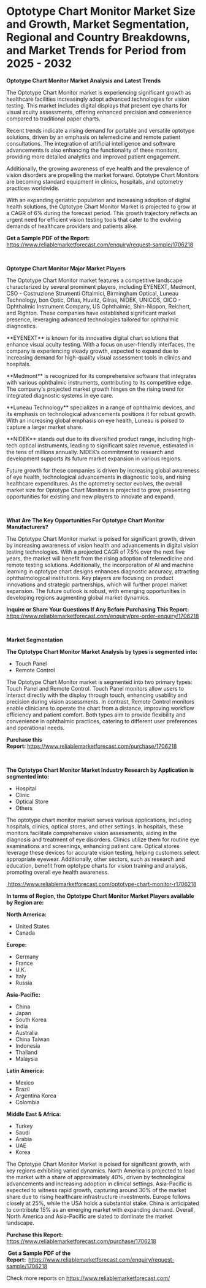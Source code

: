 <p><h1>Optotype Chart Monitor Market Size and Growth, Market Segmentation, Regional and Country Breakdowns, and Market Trends for Period from 2025 -  2032</h1></p><p><strong>Optotype Chart Monitor Market Analysis and Latest Trends</strong></p>
<p><p>The Optotype Chart Monitor market is experiencing significant growth as healthcare facilities increasingly adopt advanced technologies for vision testing. This market includes digital displays that present eye charts for visual acuity assessments, offering enhanced precision and convenience compared to traditional paper charts. </p><p>Recent trends indicate a rising demand for portable and versatile optotype solutions, driven by an emphasis on telemedicine and remote patient consultations. The integration of artificial intelligence and software advancements is also enhancing the functionality of these monitors, providing more detailed analytics and improved patient engagement.</p><p>Additionally, the growing awareness of eye health and the prevalence of vision disorders are propelling the market forward. Optotype Chart Monitors are becoming standard equipment in clinics, hospitals, and optometry practices worldwide. </p><p>With an expanding geriatric population and increasing adoption of digital health solutions, the Optotype Chart Monitor Market is projected to grow at a CAGR of 6% during the forecast period. This growth trajectory reflects an urgent need for efficient vision testing tools that cater to the evolving demands of healthcare providers and patients alike.</p></p>
<p><strong>Get a Sample PDF of the Report:&nbsp;</strong> <a href="https://www.reliablemarketforecast.com/enquiry/request-sample/1706218?utm_campaign=1105&utm_medium=2&utm_source=Github&utm_content=ia&utm_term=10012025&utm_id=optotype-chart-monitor">https://www.reliablemarketforecast.com/enquiry/request-sample/1706218</a></p>
<p>&nbsp;</p>
<p><strong>Optotype Chart Monitor Major Market Players</strong></p>
<p><p>The Optotype Chart Monitor market features a competitive landscape characterized by several prominent players, including EYENEXT, Medmont, CSO - Costruzione Strumenti Oftalmici, Birmingham Optical, Luneau Technology, bon Optic, Oftas, Huvitz, Gilras, NIDEK, UNICOS, OICO - Ophthalmic Instrument Company, US Ophthalmic, Shin-Nippon, Reichert, and Righton. These companies have established significant market presence, leveraging advanced technologies tailored for ophthalmic diagnostics.</p><p>**EYENEXT** is known for its innovative digital chart solutions that enhance visual acuity testing. With a focus on user-friendly interfaces, the company is experiencing steady growth, expected to expand due to increasing demand for high-quality visual assessment tools in clinics and hospitals.</p><p>**Medmont** is recognized for its comprehensive software that integrates with various ophthalmic instruments, contributing to its competitive edge. The company's projected market growth hinges on the rising trend for integrated diagnostic systems in eye care.</p><p>**Luneau Technology** specializes in a range of ophthalmic devices, and its emphasis on technological advancements positions it for robust growth. With an increasing global emphasis on eye health, Luneau is poised to capture a larger market share.</p><p>**NIDEK** stands out due to its diversified product range, including high-tech optical instruments, leading to significant sales revenue, estimated in the tens of millions annually. NIDEK’s commitment to research and development supports its future market expansion in various regions.</p><p>Future growth for these companies is driven by increasing global awareness of eye health, technological advancements in diagnostic tools, and rising healthcare expenditures. As the optometry sector evolves, the overall market size for Optotype Chart Monitors is projected to grow, presenting opportunities for existing and new players to innovate and expand.</p></p>
<p>&nbsp;</p>
<p><strong>What Are The Key Opportunities For Optotype Chart Monitor Manufacturers?</strong></p>
<p><p>The Optotype Chart Monitor market is poised for significant growth, driven by increasing awareness of vision health and advancements in digital vision testing technologies. With a projected CAGR of 7.5% over the next five years, the market will benefit from the rising adoption of telemedicine and remote testing solutions. Additionally, the incorporation of AI and machine learning in optotype chart designs enhances diagnostic accuracy, attracting ophthalmological institutions. Key players are focusing on product innovations and strategic partnerships, which will further propel market expansion. The future outlook is robust, with emerging opportunities in developing regions augmenting global market dynamics.</p></p>
<p><strong>Inquire or Share Your Questions If Any Before Purchasing This Report:</strong> <a href="https://www.reliablemarketforecast.com/enquiry/pre-order-enquiry/1706218?utm_campaign=1105&utm_medium=2&utm_source=Github&utm_content=ia&utm_term=10012025&utm_id=optotype-chart-monitor">https://www.reliablemarketforecast.com/enquiry/pre-order-enquiry/1706218</a></p>
<p>&nbsp;</p>
<p><strong>Market Segmentation</strong></p>
<p><strong>The Optotype Chart Monitor Market Analysis by types is segmented into:</strong></p>
<p><ul><li>Touch Panel</li><li>Remote Control</li></ul></p>
<p><p>The Optotype Chart Monitor market is segmented into two primary types: Touch Panel and Remote Control. Touch Panel monitors allow users to interact directly with the display through touch, enhancing usability and precision during vision assessments. In contrast, Remote Control monitors enable clinicians to operate the chart from a distance, improving workflow efficiency and patient comfort. Both types aim to provide flexibility and convenience in ophthalmic practices, catering to different user preferences and operational needs.</p></p>
<p><strong>Purchase this Report:&nbsp;</strong><a href="https://www.reliablemarketforecast.com/purchase/1706218?utm_campaign=1105&utm_medium=2&utm_source=Github&utm_content=ia&utm_term=10012025&utm_id=optotype-chart-monitor">https://www.reliablemarketforecast.com/purchase/1706218</a></p>
<p>&nbsp;</p>
<p><strong>The Optotype Chart Monitor Market Industry Research by Application is segmented into:</strong></p>
<p><ul><li>Hospital</li><li>Clinic</li><li>Optical Store</li><li>Others</li></ul></p>
<p><p>The optotype chart monitor market serves various applications, including hospitals, clinics, optical stores, and other settings. In hospitals, these monitors facilitate comprehensive vision assessments, aiding in the diagnosis and treatment of eye disorders. Clinics utilize them for routine eye examinations and screenings, enhancing patient care. Optical stores leverage these devices for accurate vision testing, helping customers select appropriate eyewear. Additionally, other sectors, such as research and education, benefit from optotype charts for vision training and analysis, promoting overall eye health awareness.</p></p>
<p><a href="https://www.reliablemarketforecast.com/optotype-chart-monitor-r1706218?utm_campaign=1105&utm_medium=2&utm_source=Github&utm_content=ia&utm_term=10012025&utm_id=optotype-chart-monitor">&nbsp;https://www.reliablemarketforecast.com/optotype-chart-monitor-r1706218</a></p>
<p><strong>In terms of Region, the Optotype Chart Monitor Market Players available by Region are:</strong></p>
<p>
    <p> <strong> North America: </strong>
        <ul>
            <li>United States</li>
            <li>Canada</li>
        </ul>
        </p> 
    <p> <strong> Europe: </strong>
        <ul>
            <li>Germany</li>
            <li>France</li>
            <li>U.K.</li>
            <li>Italy</li>
            <li>Russia</li>
        </ul>
        </p> 
    <p> <strong> Asia-Pacific: </strong>
        <ul>
            <li>China</li>
            <li>Japan</li>
            <li>South Korea</li>
            <li>India</li>
            <li>Australia</li>
            <li>China Taiwan</li>
            <li>Indonesia</li>
            <li>Thailand</li>
            <li>Malaysia</li>
        </ul>
        </p> 
    <p> <strong> Latin America: </strong>
        <ul>
            <li>Mexico</li>
            <li>Brazil</li>
            <li>Argentina Korea</li>
            <li>Colombia</li>
        </ul>
        </p> 
    <p> <strong> Middle East & Africa: </strong>
        <ul>
            <li>Turkey</li>
            <li>Saudi</li>
            <li>Arabia</li>
            <li>UAE</li>
            <li>Korea</li>
        </ul>
    </p>
    </p>
<p><p>The Optotype Chart Monitor Market is poised for significant growth, with key regions exhibiting varied dynamics. North America is projected to lead the market with a share of approximately 40%, driven by technological advancements and increasing adoption in clinical settings. Asia-Pacific is expected to witness rapid growth, capturing around 30% of the market share due to rising healthcare infrastructure investments. Europe follows closely at 25%, while the USA holds a substantial stake. China is anticipated to contribute 15% as an emerging market with expanding demand. Overall, North America and Asia-Pacific are slated to dominate the market landscape.</p></p>
<p><strong>Purchase this Report: </strong><a href="https://www.reliablemarketforecast.com/purchase/1706218?utm_campaign=1105&utm_medium=2&utm_source=Github&utm_content=ia&utm_term=10012025&utm_id=optotype-chart-monitor">https://www.reliablemarketforecast.com/purchase/1706218</a></p>
<p>&nbsp;<strong>Get a Sample PDF of the Report:&nbsp;&nbsp;</strong><a href="https://www.reliablemarketforecast.com/enquiry/request-sample/1706218?utm_campaign=1105&utm_medium=2&utm_source=Github&utm_content=ia&utm_term=10012025&utm_id=optotype-chart-monitor">https://www.reliablemarketforecast.com/enquiry/request-sample/1706218</a></p>
<p><strong></strong></p>
<p>Check more reports on <a href="https://www.reliablemarketforecast.com/?utm_campaign=1105&utm_medium=2&utm_source=Github&utm_content=ia&utm_term=10012025&utm_id=optotype-chart-monitor">https://www.reliablemarketforecast.com/</a></p>